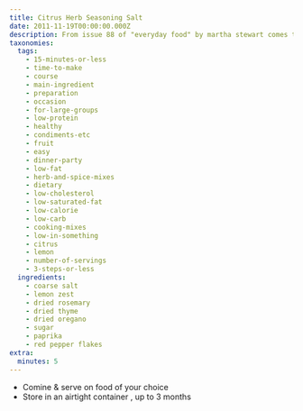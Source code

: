 ```yaml
---
title: Citrus Herb Seasoning Salt
date: 2011-11-19T00:00:00.000Z
description: From issue 88 of "everyday food" by martha stewart comes this recipe
taxonomies:
  tags:
    - 15-minutes-or-less
    - time-to-make
    - course
    - main-ingredient
    - preparation
    - occasion
    - for-large-groups
    - low-protein
    - healthy
    - condiments-etc
    - fruit
    - easy
    - dinner-party
    - low-fat
    - herb-and-spice-mixes
    - dietary
    - low-cholesterol
    - low-saturated-fat
    - low-calorie
    - low-carb
    - cooking-mixes
    - low-in-something
    - citrus
    - lemon
    - number-of-servings
    - 3-steps-or-less
  ingredients:
    - coarse salt
    - lemon zest
    - dried rosemary
    - dried thyme
    - dried oregano
    - sugar
    - paprika
    - red pepper flakes
extra:
  minutes: 5
---
```

 - Comine & serve on food of your choice
 - Store in an airtight container , up to 3 months
